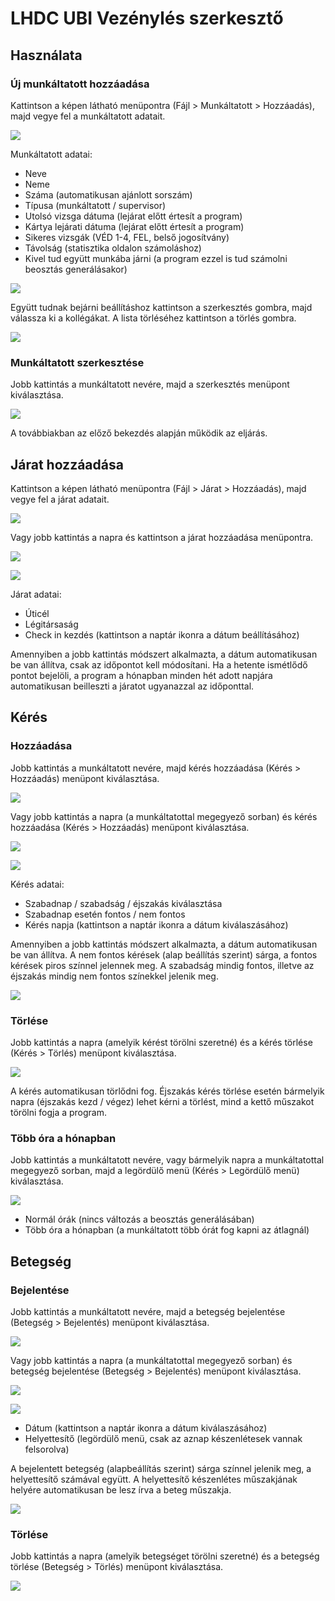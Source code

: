 # LHDC UBI Vezénylés szerkesztő

## Használata

### Új munkáltatott hozzáadása

Kattintson a képen látható menüpontra (Fájl > Munkáltatott > Hozzáadás), majd vegye fel a munkáltatott adatait.

![](https://github.com/hidvegarpi/DEB/blob/main/IMAGES/add%20employee%201.png)

Munkáltatott adatai:
- Neve
- Neme
- Száma (automatikusan ajánlott sorszám)
- Típusa (munkáltatott / supervisor)
- Utolsó vizsga dátuma (lejárat előtt értesít a program)
- Kártya lejárati dátuma (lejárat előtt értesít a program)
- Sikeres vizsgák (VÉD 1-4, FEL, belső jogosítvány)
- Távolság (statisztika oldalon számoláshoz)
- Kivel tud együtt munkába járni (a program ezzel is tud számolni beosztás generálásakor)

![](https://github.com/hidvegarpi/DEB/blob/main/IMAGES/add%20employee%202.png)

Együtt tudnak bejárni beállításhoz kattintson a szerkesztés gombra, majd válassza ki a kollégákat. A lista törléséhez kattintson a törlés gombra.

![](https://github.com/hidvegarpi/DEB/blob/main/IMAGES/add%20employee%203.png)

### Munkáltatott szerkesztése

Jobb kattintás a munkáltatott nevére, majd a szerkesztés menüpont kiválasztása.

![](https://github.com/hidvegarpi/DEB/blob/main/IMAGES/add%20employee%204.png)

A továbbiakban az előző bekezdés alapján működik az eljárás.

## Járat hozzáadása

Kattintson a képen látható menüpontra (Fájl > Járat > Hozzáadás), majd vegye fel a járat adatait.

![](https://github.com/hidvegarpi/DEB/blob/main/IMAGES/add%20flight%201.png)

Vagy jobb kattintás a napra és kattintson a járat hozzáadása menüpontra.

![](https://github.com/hidvegarpi/DEB/blob/main/IMAGES/add%20flight%202.png)

![](https://github.com/hidvegarpi/DEB/blob/main/IMAGES/add%20flight%203.png)

Járat adatai:
- Úticél
- Légitársaság
- Check in kezdés (kattintson a naptár ikonra a dátum beállításához)

Amennyiben a jobb kattintás módszert alkalmazta, a dátum automatikusan be van állítva, csak az időpontot kell módosítani.
Ha a hetente ismétlődő pontot bejelöli, a program a hónapban minden hét adott napjára automatikusan beilleszti a járatot ugyanazzal az időponttal.

## Kérés

### Hozzáadása

Jobb kattintás a munkáltatott nevére, majd kérés hozzáadása (Kérés > Hozzáadás) menüpont kiválasztása.

![](https://github.com/hidvegarpi/DEB/blob/main/IMAGES/add%20request%201.png)

Vagy jobb kattintás a napra (a munkáltatottal megegyező sorban) és kérés hozzáadása (Kérés > Hozzáadás) menüpont kiválasztása.

![](https://github.com/hidvegarpi/DEB/blob/main/IMAGES/add%20request%202.png)

![](https://github.com/hidvegarpi/DEB/blob/main/IMAGES/add%20request%203.png)

Kérés adatai:
- Szabadnap / szabadság / éjszakás kiválasztása
- Szabadnap esetén fontos / nem fontos
- Kérés napja (kattintson a naptár ikonra a dátum kiválaszásához)

Amennyiben a jobb kattintás módszert alkalmazta, a dátum automatikusan be van állítva.
A nem fontos kérések (alap beállítás szerint) sárga, a fontos kérések piros színnel jelennek meg. A szabadság mindig fontos, illetve az éjszakás mindig nem fontos színekkel jelenik meg.

![](https://github.com/hidvegarpi/DEB/blob/main/IMAGES/requested%20days%201.png)

### Törlése

Jobb kattintás a napra (amelyik kérést törölni szeretné) és a kérés törlése (Kérés > Törlés) menüpont kiválasztása.

![](https://github.com/hidvegarpi/DEB/blob/main/IMAGES/delete%20request%201.png)

A kérés automatikusan törlődni fog. Éjszakás kérés törlése esetén bármelyik napra (éjszakás kezd / végez) lehet kérni a törlést, mind a kettő műszakot törölni fogja a program.

### Több óra a hónapban

Jobb kattintás a munkáltatott nevére, vagy bármelyik napra a munkáltatottal megegyező sorban, majd a legördülő menü (Kérés > Legördülő menü) kiválasztása.

![](https://github.com/hidvegarpi/DEB/blob/main/IMAGES/more%20hours%201.png)

- Normál órák (nincs változás a beosztás generálásában)
- Több óra a hónapban (a munkáltatott több órát fog kapni az átlagnál)

## Betegség

### Bejelentése

Jobb kattintás a munkáltatott nevére, majd a betegség bejelentése (Betegség > Bejelentés) menüpont kiválasztása.

![](https://github.com/hidvegarpi/DEB/blob/main/IMAGES/sick%201.png)

Vagy jobb kattintás a napra (a munkáltatottal megegyező sorban) és betegség bejelentése (Betegség > Bejelentés) menüpont kiválasztása.

![](https://github.com/hidvegarpi/DEB/blob/main/IMAGES/sick%202.png)

![](https://github.com/hidvegarpi/DEB/blob/main/IMAGES/sick%203.png)

- Dátum (kattintson a naptár ikonra a dátum kiválaszásához)
- Helyettesítő (legördülő menü, csak az aznap készenlétesek vannak felsorolva)

A bejelentett betegség (alapbeállítás szerint) sárga színnel jelenik meg, a helyettesítő számával együtt. A helyettesítő készenlétes műszakjának helyére automatikusan be lesz írva a beteg műszakja.

![](https://github.com/hidvegarpi/DEB/blob/main/IMAGES/sick%204.png)

### Törlése

Jobb kattintás a napra (amelyik betegséget törölni szeretné) és a betegség törlése (Betegség > Törlés) menüpont kiválasztása.

![](https://github.com/hidvegarpi/DEB/blob/main/IMAGES/sick%205.png)